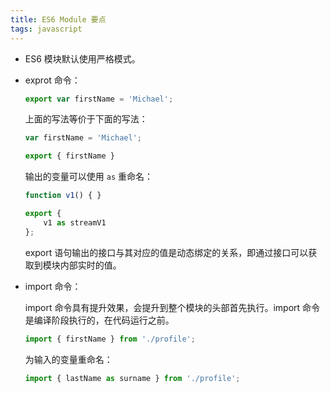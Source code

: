 ```yaml
---
title: ES6 Module 要点
tags: javascript
---
```


- ES6 模块默认使用严格模式。

- exprot 命令：
    
    ```js
    export var firstName = 'Michael';
    ```

    上面的写法等价于下面的写法：

    ```js
    var firstName = 'Michael';

    export { firstName }
    ```

    输出的变量可以使用 `as` 重命名：

    ```js
    function v1() { }

    export {
        v1 as streamV1
    };
    ```

    export 语句输出的接口与其对应的值是动态绑定的关系，即通过接口可以获取到模块内部实时的值。

- import 命令：

    import 命令具有提升效果，会提升到整个模块的头部首先执行。import 命令是编译阶段执行的，在代码运行之前。

    ```js
    import { firstName } from './profile';
    ```

    为输入的变量重命名：

    ```js
    import { lastName as surname } from './profile';
    ```
